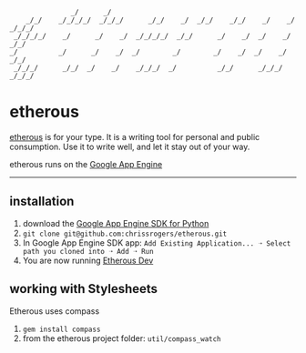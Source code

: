                    _/      _/
        _/_/    _/_/_/_/  _/_/_/      _/_/    _/  _/_/    _/_/    _/    _/    _/_/_/
     _/_/_/_/    _/      _/    _/  _/_/_/_/  _/_/      _/    _/  _/    _/  _/_/
    _/          _/      _/    _/  _/        _/        _/    _/  _/    _/      _/_/
     _/_/_/      _/_/  _/    _/    _/_/_/  _/          _/_/      _/_/_/  _/_/_/

# etherous

[etherous](http://ethero.us) is for your type. It is a writing tool for personal and public consumption. Use it to write well, and let it stay out of your way.

etherous runs on the [Google App Engine](https://developers.google.com/appengine)

---------------------------------------

## installation

1. download the [Google App Engine SDK for Python](https://developers.google.com/appengine/downloads#Google_App_Engine_SDK_for_Python)
2. `git clone git@github.com:chrissrogers/etherous.git`
3. In Google App Engine SDK app: `Add Existing Application... ➝ Select path you cloned into ➝ Add ➝ Run`
4. You are now running [Etherous Dev](http://localhost:8080/)

## working with Stylesheets

Etherous uses compass

1. `gem install compass`
2. from the etherous project folder: `util/compass_watch`
